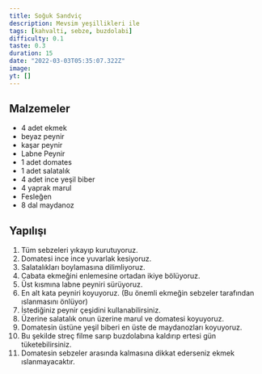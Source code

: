 ```yaml
---
title: Soğuk Sandviç
description: Mevsim yeşillikleri ile
tags: [kahvalti, sebze, buzdolabi]
difficulty: 0.1
taste: 0.3
duration: 15
date: "2022-03-03T05:35:07.322Z"
image:
yt: []
---
```


## Malzemeler

- 4 adet ekmek
- beyaz peynir
- kaşar peynir
- Labne Peynir
- 1 adet domates
- 1 adet salatalık
- 4 adet ince yeşil biber
- 4 yaprak marul
- Fesleğen
- 8 dal maydanoz

## Yapılışı

1. Tüm sebzeleri yıkayıp kurutuyoruz.
1. Domatesi ince ince yuvarlak kesiyoruz.
1. Salatalıkları boylamasına dilimliyoruz.
1. Cabata ekmeğini enlemesine ortadan ikiye bölüyoruz.
1. Üst kısmına labne peyniri sürüyoruz.
1. En alt kata peyniri koyuyoruz. (Bu önemli ekmeğin sebzeler tarafından ıslanmasını önlüyor)
1. İstediğiniz peynir çeşidini kullanabilirsiniz.
1. Üzerine salatalık onun üzerine marul ve domatesi koyuyoruz.
1. Domatesin üstüne yeşil biberi en üste de maydanozları koyuyoruz.
1. Bu şekilde streç filme sarıp buzdolabına kaldırıp ertesi gün tüketebilirsiniz.
1. Domatesin sebzeler arasında kalmasına dikkat ederseniz ekmek ıslanmayacaktır.
